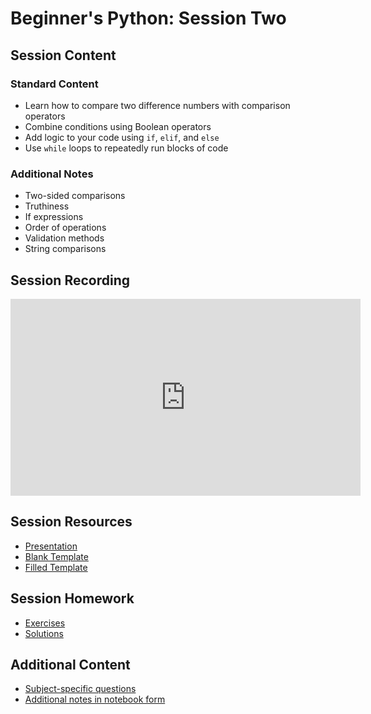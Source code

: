 # Beginner's Python: Session Two

## Session Content

### Standard Content
* Learn how to compare two difference numbers with comparison operators
* Combine conditions using Boolean operators
* Add logic to your code using `if`, `elif`, and `else`
* Use `while` loops to repeatedly run blocks of code

### Additional Notes
* Two-sided comparisons	
* Truthiness	
* If expressions	
* Order of operations	
* Validation methods	
* String comparisons	

## Session Recording

<iframe width="560" height="315" src="https://www.youtube.com/embed/PgJxwWhJWkk" frameborder="0" allow="accelerometer; autoplay; clipboard-write; encrypted-media; gyroscope; picture-in-picture" allowfullscreen></iframe>

## Session Resources

- [Presentation](https://github.com/warwickdatasciencesociety/beginners-python/blob/master/session-three/session_three_presentation.pptx?raw=true)
- [Blank Template](https://colab.research.google.com/github/warwickdatasciencesociety/beginners-python/blob/master/session-three/session_three_blank_template.ipynb)
- [Filled Template](https://colab.research.google.com/github/warwickdatasciencesociety/beginners-python/blob/master/session-three/session_three_filled_template.ipynb)

## Session Homework

- [Exercises](https://colab.research.google.com/github/warwickdatasciencesociety/beginners-python/blob/master/session-three/session_three_exercises.ipynb)
- [Solutions](https://colab.research.google.com/github/warwickdatasciencesociety/beginners-python/blob/master/session-three/session_three_solutions.ipynb)

## Additional Content

- [Subject-specific questions](https://warwickdatasciencesociety.github.io/beginners-python/session-three/session_three_subject_questions/)
- [Additional notes in notebook form](https://colab.research.google.com/github/warwickdatasciencesociety/beginners-python/blob/master/session-three/session_three_additional_content.ipynb)

